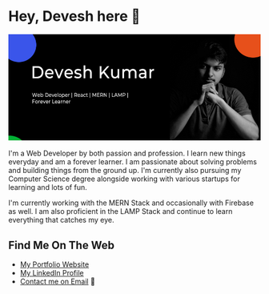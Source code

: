 # Hey, Devesh here 👋

![About Me](https://github.com/deve-sh/deve-sh/raw/master/Intro.jpg)

I'm a Web Developer by both passion and profession. I learn new things everyday and am a forever learner. I am passionate about solving problems and building things from the ground up. I'm currently also pursuing my Computer Science degree alongside working with various startups for learning and lots of fun.

I'm currently working with the MERN Stack and occasionally with Firebase as well. I am also proficient in the LAMP Stack and continue to learn everything that catches my eye.

## Find Me On The Web

- [My Portfolio Website](https://deve-sh.github.io)
- [My LinkedIn Profile](https://www.linkedin.com/in/dev-esh/)
- [Contact me on Email](mailto:contact@devesh.tech) 📨

